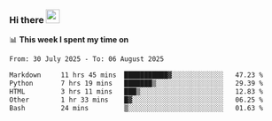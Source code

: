 ### Hi there <a href="https://www.gautamkrishnar.com/"><img src="https://media.giphy.com/media/hvRJCLFzcasrR4ia7z/giphy.gif" width="25px"></a>

📊 **This week I spent my time on**

<!--START_SECTION:waka-->

```txt
From: 30 July 2025 - To: 06 August 2025

Markdown     11 hrs 45 mins  ███████████▓░░░░░░░░░░░░░   47.23 %
Python       7 hrs 19 mins   ███████▒░░░░░░░░░░░░░░░░░   29.39 %
HTML         3 hrs 11 mins   ███▒░░░░░░░░░░░░░░░░░░░░░   12.83 %
Other        1 hr 33 mins    █▓░░░░░░░░░░░░░░░░░░░░░░░   06.25 %
Bash         24 mins         ▒░░░░░░░░░░░░░░░░░░░░░░░░   01.63 %
```

<!--END_SECTION:waka-->
